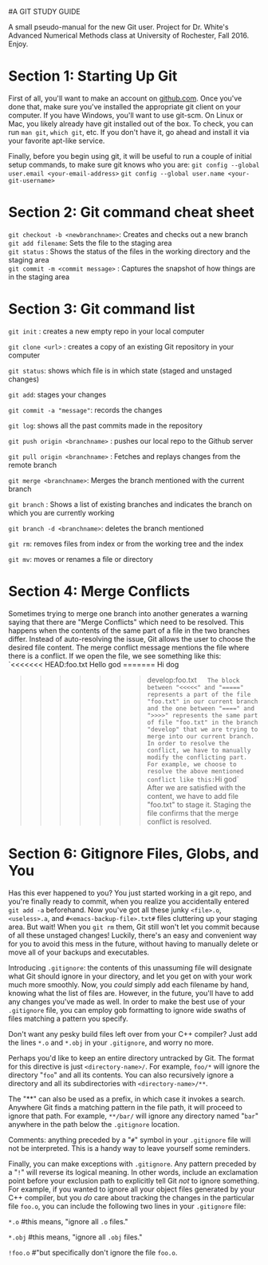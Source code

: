 #A GIT STUDY GUIDE

A small pseudo-manual for the new Git user. Project for Dr. White's Advanced Numerical Methods class at University of Rochester, Fall 2016. Enjoy.

**Section 1: Starting Up Git**
====

First of all, you'll want to make an account on [github.com](https://github.com). Once you've done that, make sure you've installed the appropriate git client on your computer. If you have Windows, you'll want to use git-scm. On Linux or Mac, you likely already have git installed out of the box. To check, you can run `man git`, `which git`, etc. If you don't have it, go ahead and install it via your favorite apt-like service.

Finally, before you begin using git, it will be useful to run a couple of initial setup commands, to make sure git knows who you are:
`git config --global user.email <your-email-address>` 
`git config --global user.name <your-git-username>`

**Section 2: Git command cheat sheet**
======
`git checkout -b <newbranchname>`: Creates and checks out a new branch  
`git add filename`: Sets the file to the staging area  
`git status` : Shows the status of the files in the working directory and the staging area  
`git commit -m <commit message>` : Captures the snapshot of how things are in the staging area  

**Section 3: Git command list**
======
`git init` : creates a new empty repo in your local computer

`git clone <url>` : creates a copy of an existing Git repository in your computer

`git status`: shows which file is in which state (staged and unstaged changes)

`git add`: stages your changes

`git commit -a "message"`: records the changes 

`git log`: shows all the past commits made in the repository

`git push origin <branchname>` : pushes our local repo to the Github server

`git pull origin <branchname>` : Fetches and replays changes from the remote branch

`git merge <branchname>`: Merges the branch mentioned with the current branch

`git branch` : Shows a list of existing branches and indicates the branch on which you are currently working

`git branch -d <branchname>`: deletes the branch mentioned

`git rm`: removes files from index or from the working tree and the index

`git mv`: moves or renames a file or directory  

**Section 4: Merge Conflicts**
=====
Sometimes trying to merge one branch into another generates a warning saying that there are "Merge Conflicts" which need to be resolved.
This happens when the contents of the same part of a file in the two branches differ. Instead of auto-resolving the issue, Git allows the user to choose the desired file content. 
The merge conflict message mentions the file where there is a conflict. If we open the file, we see something like this:  
`<<<<<<< HEAD:foo.txt
Hello god
\=======
Hi dog
>>>>>>> develop:foo.txt`   
The block between "<<<<<" and "=====" represents a part of the file "foo.txt" in our current branch and the one between "====" and ">>>>" represents the same part of file "foo.txt" in the branch "develop" that we are trying to merge into our current branch. In order to resolve the conflict, we have to manually modify the conflicting part. For example, we choose to resolve the above mentioned conflict like this:
`Hi god`  
After we are satisfied with the content, we have to add file "foo.txt" to stage it. Staging the file confirms that the merge conflict is resolved.

**Section 6: Gitignore Files, Globs, and You**
====
Has this ever happened to you? You just started working in a git repo, and you're finally ready to commit, when you realize you accidentally entered `git add -a` beforehand. Now you've got all these junky `<file>.o`, `<useless>.a`, and `#<emacs-backup-file>.txt#` files cluttering up your staging area. But wait! When you `git rm` them, Git still won't let you commit because of all these unstaged changes! Luckily, there's an easy and convenient way for you to avoid this mess in the future, without having to manually delete or move all of your backups and executables.

Introducing `.gitignore`: the contents of this unassuming file will designate what Git should ignore in your directory, and let you get on with your work much more smoothly. Now, you *could* simply add each filename by hand, knowing what the list of files are. However, in the future, you'll have to add any changes you've made as well. In order to make the best use of your `.gitignore` file, you can employ gob formatting to ignore wide swaths of files matching a pattern you specify.

Don't want any pesky build files left over from your C++ compiler? Just add the lines `*.o` and `*.obj` in your `.gitignore`, and worry no more.

Perhaps you'd like to keep an entire directory untracked by Git. The format for this directive is just `<directory-name>/`. For example, `foo/*` will ignore the directory "`foo`" and all its contents. You can also recursively ignore a directory and all its subdirectories with `<directory-name>/**`.

The "**" can also be used as a prefix, in which case it invokes a search. Anywhere Git finds a matching pattern in the file path, it will proceed to ignore that path. For example, `**/bar/` will ignore any directory named "`bar`" anywhere in the path below the `.gitignore` location.

Comments: anything preceded by a "`#`" symbol in your `.gitignore` file will not be interpreted. This is a handy way to leave yourself some reminders.

Finally, you can make exceptions with `.gitignore`. Any pattern preceded by a "`!`" will reverse its logical meaning. In other words, include an exclamation point before your exclusion path to explicitly tell Git *not* to ignore something. For example, if you wanted to ignore all your object files generated by your C++ compiler, but you *do* care about tracking the changes in the particular file `foo.o`, you can include the following two lines in your `.gitignore` file:

`*.o` #this means, "ignore all `.o` files."

`*.obj` #this means, "ignore all `.obj` files."

`!foo.o` #"but specifically don't ignore the file `foo.o`.